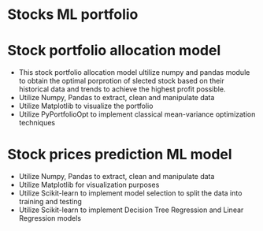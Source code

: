 # Stocks ML portfolio

# Stock portfolio allocation model
- This stock portfolio allocation model ultilize numpy and pandas module to obtain the optimal porprotion of slected stock based on their historical data and trends to achieve the highest profit possible. 
- Utilize Numpy, Pandas to extract, clean and manipulate data
- Utilize Matplotlib to visualize the portfolio
- Utilize PyPortfolioOpt to implement classical mean-variance optimization techniques

# Stock prices prediction ML model
- Utilize Numpy, Pandas to extract, clean and manipulate data
- Utilize Matplotlib for visualization purposes
- Utilize Scikit-learn to implement model selection to split the data into training and testing
- Utilize Scikit-learn to implement Decision Tree Regression and Linear Regression models



